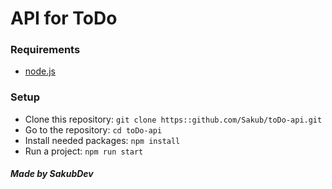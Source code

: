 # API for ToDo

### Requirements
- [node.js]

### Setup
- Clone this repository: `git clone https::github.com/Sakub/toDo-api.git`
- Go to the repository: `cd toDo-api`
- Install needed packages: `npm install`
- Run a project: `npm run start` 

##### Made by SakubDev
[node.js]: https://nodejs.org/en/